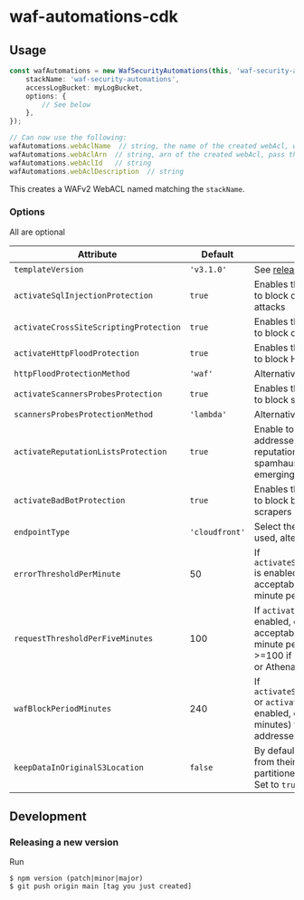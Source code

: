 # waf-automations-cdk

## Usage

```typescript
const wafAutomations = new WafSecurityAutomations(this, 'waf-security-automations', {
    stackName: 'waf-security-automations',
    accessLogBucket: myLogBucket,
    options: {
        // See below
    },
});

// Can now use the following:
wafAutomations.webAclName  // string, the name of the created webAcl, will match stackName due to implementation of the cfn template
wafAutomations.webAclArn  // string, arn of the created webAcl, pass this to a Cloudfront distribution
wafAutomations.webAclId   // string
wafAutomations.webAclDescription  // string
```

This creates a WAFv2 WebACL named matching the `stackName`.

### Options

All are optional

| Attribute                              | Default        | Description                                                                                                                                                           |
| ---------                              | -------        | -----------                                                                                                                                                           |
| `templateVersion`                      | `'v3.1.0'`     | See [releases](https://github.com/awslabs/aws-waf-security-automations/releases).                                                                                     |
| `activateSqlInjectionProtection`       | `true`         | Enables the component designed to block common SQL injection attacks                                                                                                  |
| `activateCrossSiteScriptingProtection` | `true`         | Enables the component designed to block common XSS attacks                                                                                                            |
| `activateHttpFloodProtection`          | `true`         | Enables the component designed to block HTTP flood attacks                                                                                                            |
| `httpFloodProtectionMethod`            | `'waf'`        | Alternatives: `'lambda'` or `'athena'`                                                                                                                                |
| `activateScannersProbesProtection`     | `true`         | Enables the component designed to block scanners and probes                                                                                                           |
| `scannersProbesProtectionMethod`       | `'lambda'`     | Alternative: `'athena'`                                                                                                                                               |
| `activateReputationListsProtection`    | `true`         | Enable to block requests from IP addresses on third-party reputation lists (supported lists: spamhaus, torproject, and emergingthreats).                              |
| `activateBadBotProtection`             | `true`         | Enables the component designed to block bad bots and content scrapers                                                                                                 |
| `endpointType`                         | `'cloudfront'` | Select the type of resource being used, alternative: `'alb'`                                                                                                          |
| `errorThresholdPerMinute`              | 50             | If `activateScannersProbesProtection` is enabled, enter the maximum acceptable bad requests per minute per IP.                                                        |
| `requestThresholdPerFiveMinutes`       | 100            | If `activateHttpFloodProtection` is enabled, enter the maximum acceptable requests per FIVE-minute period per IP address. >=100 if using WAF, >0 if Lambda or Athena. |
| `wafBlockPeriodMinutes`                | 240            | If `activateScannersProbesProtection` or `activateHttpFloodProtection` is enabled, enter the period (in minutes) to block applicable IP addresses.                    |
| `keepDataInOriginalS3Location`         | `false`        | By default log files will be moved from their original location to a partitioned folder structure in s3. Set to `true` to copy instead.                               |

## Development

### Releasing a new version

Run
```
$ npm version (patch|minor|major)
$ git push origin main [tag you just created]
```
